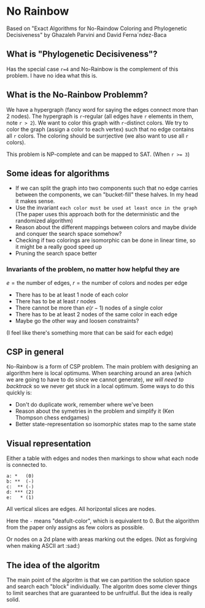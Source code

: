 # No Rainbow
Based on "Exact Algorithms for No-Raindow Coloring and Phylogenetic Decisiveness" by Ghazaleh Parvini and David Ferna´ndez-Baca

## What is "Phylogenetic Decisiveness"?
Has the special case `r=4` and No-Rainbow is the complement of this problem.
I have no idea what this is.

## What is the No-Rainbow Problemm?
We have a hypergraph (fancy word for saying the edges connect more than 2 nodes).
The hypergraph is `r`-regular (all edges have `r` elements in them, note `r > 2`).
We want to color this graph with `r`-distinct colors.
We try to color the graph (assign a color to each vertex) such that no edge contains all `r` colors.
The coloring should be surrjective (we also want to use  all `r` colors).

This problem is NP-complete and can be mapped to SAT. (When `r >= 3`)

## Some ideas for algorithms
 - If we can split the graph into two components such that no edge carries between the components, we can "bucket-fill" these halves. In my head it makes sense.
 - Use the invariant `each color must be used at least once in the graph` (The paper uses this approach both for the deterministic and the randomized algorithm)
 - Reason about the different mappings between colors and maybe divide and conquer the search space somehow?
 - Checking if two colorings are isomorphic can be done in linear time, so it might be a really good speed up
 - Pruning the search space better

### Invariants of the problem, no matter how helpful they are
$e = \textrm{the number of edges}$,
$r = \textrm{the number of colors and nodes per edge}$
 - There has to be at least 1 node of each color
 - There has to be at least $r$ nodes
 - There cannot be more than $e(r-1)$ nodes of a single color
 - There has to be at least 2 nodes of the same color in each edge
 - Maybe go the other way and loosen constraints?

(I feel like there's something more that can be said for each edge)

## CSP in general
No-Rainbow is a form of CSP problem.
The main problem with designing an algorithm here is local optimums.
When searching around an area (which we are going to have to do since we cannot generate), *we will need to backtrack* so we never get stuck in a local optimum.
Some ways to do this quickly is:
  - Don't do duplicate work, remember where we've been
  - Reason about the symetries in the problem and simplify it (Ken Thompson chess endgames)
  - Better state-representation so isomorphic states map to the same state

## Visual representation
Either a table with edges and nodes then markings to show what each node is connected to.
```
a: *   (0)
b: **  (-)
c:  ** (-)
d: *** (2)
e:   * (1)
```
All vertical slices are edges. All horizontal slices are nodes.

Here the `-` means "deafult-color", which is equivalent to 0. But the algorithm from the paper only assigns as few colors as possible.

Or nodes on a 2d plane with areas marking out the edges.
(Not as forgiving when making ASCII art :sad:)

## The idea of the algoritm

The main point of the algoritm is that we can partition the solution space and search each "block" individually.
The algoritm does some clever things to limit searches that are guaranteed to be unfruitful. But the idea is really solid.
